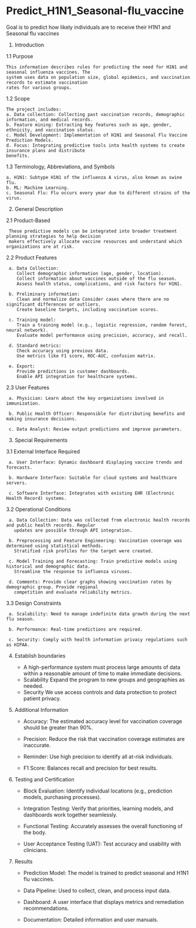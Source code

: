 # Predict_H1N1_Seasonal-flu_vaccine

Goal is to predict how likely individuals are to receive their H1N1 and Seasonal flu vaccines

1. Introduction

  1.1 Purpose 
  
    This information describes rules for predicting the need for H1N1 and seasonal influenza vaccines. The
    system uses data on population size, global epidemics, and vaccination records to estimate vaccination 
    rates for various groups. 

  1.2 Scope 
    
    The project includes: 
    a. Data collection: Collecting past vaccination records, demographic information, and medical records.
    b. Feature mining: Extracting key features such as age, gender, ethnicity, and vaccination status. 
    c. Model Development: Implementation of H1N1 and Seasonal Flu Vaccine Prediction Models. 
    d. Focus: Integrating predictive tools into health systems to create insurance plans and distribute    
    benefits. 

  1.3 Terminology, Abbreviations, and Symbols 
    
    a. H1N1: Subtype H1N1 of the influenza A virus, also known as swine flu. 
    b. ML: Machine Learning. 
    c. Seasonal Flu: Flu occurs every year due to different strains of the virus. 
  
2. General Description

  2.1 Product-Based

     These predictive models can be integrated into broader treatment planning strategies to help decision
     makers effectively allocate vaccine resources and understand which organizations are at risk.

  2.2 Product Features

     a. Data Collection:
        Collect demographic information (age, gender, location).
        Collect information about vaccines outside of the flu season.
        Assess health status, complications, and risk factors for H1N1.

     b. Preliminary information:
        Clean and normalize data Consider cases where there are no significant differences or outliers.
        Create baseline targets, including vaccination scores.

     c. Training model:
        Train a training model (e.g., logistic regression, random forest, neural network).
        Evaluate model performance using precision, accuracy, and recall.

     d. Standard metrics:
        Check accuracy using previous data.
        Use metrics like F1 score, ROC-AUC, confusion matrix.

     e. Export:
        Provide predictions in customer dashboards.
        Enable API integration for healthcare systems.
     
  2.3 User Features

     a. Physician: Learn about the key organizations involved in immunization.

     b. Public Health Officer: Responsible for distributing benefits and making insurance decisions.

     c. Data Analyst: Review output predictions and improve parameters.
     
3. Special Requirements

  3.1 External Interface Required

     a. User Interface: Dynamic dashboard displaying vaccine trends and forecasts.

     b. Hardware Interface: Suitable for cloud systems and healthcare servers.

     c. Software Interface: Integrates with existing EHR (Electronic Health Record) systems.

  3.2 Operational Conditions

     a. Data Collection: Data was collected from electronic health records and public health records. Regular
       updates are possible through API integration.

     b. Preprocessing and Feature Engineering: Vaccination coverage was determined using statistical methods.
       Stratified risk profiles for the target were created.

     c. Model Training and Forecasting: Train predictive models using historical and demographic data.
       Streamline the response to influenza viruses.

     d. Comments: Provide clear graphs showing vaccination rates by demographic group. Provide regional
       competition and evaluate reliability metrics.
   
  3.3 Design Constraints

     a. Scalability: Need to manage indefinite data growth during the next flu season.

     b. Performance: Real-time predictions are required.

     c. Security: Comply with health information privacy regulations such as HIPAA.
      
4. Establish boundaries
      
     - A high-performance system must process large amounts of data within a reasonable amount of time to
     make immediate decisions.
     - Scalability Expand the program to new groups and geographies as needed.
     - Security We use access controls and data protection to protect patient privacy.

5. Additional Information

     - Accuracy: The estimated accuracy level for vaccination coverage should be greater than 90%.
     
     - Precision: Reduce the risk that vaccination coverage estimates are inaccurate.
     
     - Reminder: Use high precision to identify all at-risk individuals.
     
     - F1 Score: Balances recall and precision for best results.

6. Testing and Certification
     
     - Block Evaluation: Identify individual locations (e.g., prediction models, purchasing processes).
     
     - Integration Testing: Verify that priorities, learning models, and dashboards work together seamlessly.
     
     - Functional Testing: Accurately assesses the overall functioning of the body.
     
     - User Acceptance Testing (UAT): Test accuracy and usability with clinicians.

7. Results
     
     - Prediction Model: The model is trained to predict seasonal and H1N1 flu vaccines.
     
     - Data Pipeline: Used to collect, clean, and process input data.
     
     - Dashboard: A user interface that displays metrics and remediation recommendations.
     
     - Documentation: Detailed information and user manuals.
